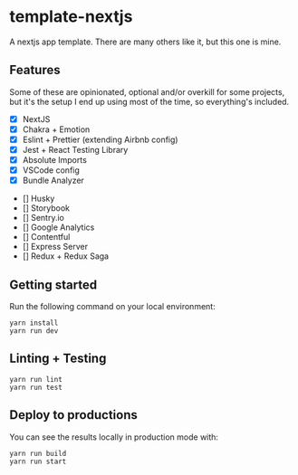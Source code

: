 # template-nextjs

A nextjs app template. There are many others like it, but this one is mine.

## Features

Some of these are opinionated, optional and/or overkill for some projects, but it's the setup I end up using most of the time, so everything's included.

- [x] NextJS
- [x] Chakra + Emotion
- [x] Eslint + Prettier (extending Airbnb config)
- [x] Jest + React Testing Library
- [x] Absolute Imports
- [x] VSCode config
- [x] Bundle Analyzer
- [] Husky
- [] Storybook
- [] Sentry.io
- [] Google Analytics
- [] Contentful
- [] Express Server
- [] Redux + Redux Saga

## Getting started

Run the following command on your local environment:

```
yarn install
yarn run dev
```

## Linting + Testing

```
yarn run lint
yarn run test
```

## Deploy to productions

You can see the results locally in production mode with:

```
yarn run build
yarn run start
```
